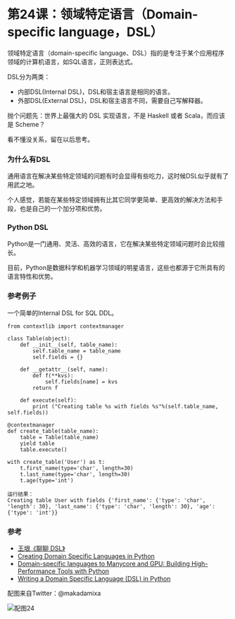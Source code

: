 # 第24课：领域特定语言（Domain-specific language，DSL）

领域特定语言（domain-specific language、DSL）指的是专注于某个应用程序领域的计算机语言，如SQL语言，正则表达式。

DSL分为两类：
* 内部DSL(Internal DSL)，DSL和宿主语言是相同的语言。
* 外部DSL(External DSL)，DSL和宿主语言不同，需要自己写解释器。

抛个问题先：世界上最强大的 DSL 实现语言，不是 Haskell 或者 Scala，而应该是 Scheme？

看不懂没关系，留在以后思考。

### 为什么有DSL
通用语言在解决某些特定领域的问题有时会显得有些吃力，这时候DSL似乎就有了用武之地。

个人感觉，若能在某些特定领域拥有比其它同学更简单、更高效的解决方法和手段，也是自己的一个加分项和优势。

### Python DSL
Python是一门通用、灵活、高效的语言，它在解决某些特定领域问题时会比较擅长。

目前，Python是数据科学和机器学习领域的明星语言，这些也都源于它所具有的语言特性和优势。

### 参考例子 
一个简单的Internal DSL for SQL DDL。
```
from contextlib import contextmanager

class Table(object):
    def __init__(self, table_name):
        self.table_name = table_name
        self.fields = {}

    def __getattr__(self, name):
        def f(**kvs):
            self.fields[name] = kvs
        return f

    def execute(self):
        print ("Creating table %s with fields %s"%(self.table_name, self.fields))

@contextmanager
def create_table(table_name):
    table = Table(table_name)
    yield table
    table.execute()

with create_table('User') as t:
    t.first_name(type='char', length=30)
    t.last_name(type='char', length=30)
    t.age(type='int')

运行结果：
Creating table User with fields {'first_name': {'type': 'char', 'length': 30}, 'last_name': {'type': 'char', 'length': 30}, 'age': {'type': 'int'}}

```

### 参考
* [王垠《聊聊 DSL》](http://www.yinwang.org/blog-cn/2017/05/25/dsl)
* [Creating Domain Specific Languages in Python](https://www.slideshare.net/Siddhi/creating-domain-specific-languages-in-python)
* [Domain-specific languages to Manycore and GPU: Building High-Performance Tools with Python](https://github.com/inducer/languages-and-codegen-tutorial)
* [Writing a Domain Specific Language (DSL) in Python](https://dbader.org/blog/writing-a-dsl-with-python)

配图来自Twitter：@makadamixa

![配图24](https://wiki.huihoo.com/images/thumb/8/8e/Devopsgirls24.jpg/800px-Devopsgirls24.jpg)
